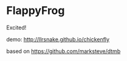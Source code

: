 # FlappyFrog
Excited!

demo: http://llrsnake.github.io/chickenfly

based on https://github.com/marksteve/dtmb


